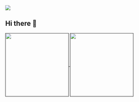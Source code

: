 <a href="">
    <img src="https://profile-counter.glitch.me/iamhucong/count.svg" />
</a>

## Hi there 👋

<!--
**iamhucong/iamhucong** is a ✨ _special_ ✨ repository because its `README.md` (this file) appears on your GitHub profile.

Here are some ideas to get you started:

- 🔭 I’m currently working on ...
- 🌱 I’m currently learning ...
- 👯 I’m looking to collaborate on ...
- 🤔 I’m looking for help with ...
- 💬 Ask me about ...
- 📫 How to reach me: ...
- 😄 Pronouns: ...
- ⚡ Fun fact: ...
-->

<a href="">
  <img height=200 align="center" src="https://github-readme-stats.vercel.app/api?username=iamhucong" />
</a>
<a href="">
  <img height=200 align="center" src="https://github-readme-stats.vercel.app/api/top-langs/?username=iamhucong&layout=compact&langs_count=10&hide=html,javascript,css,freemarker,PLpgsql,PLsql" />
</a>
